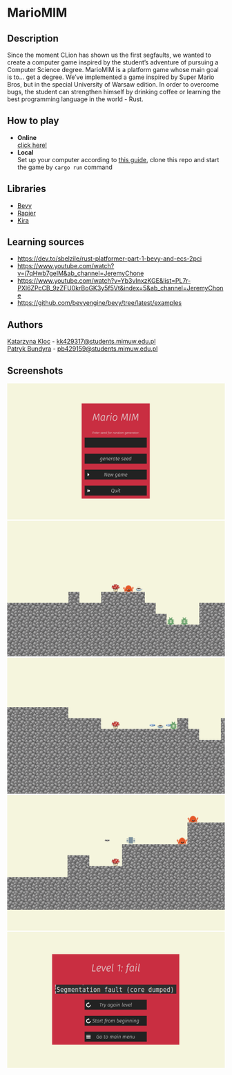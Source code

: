 # MarioMIM

## Description
Since the moment CLion has shown us the first segfaults, we wanted to create a computer game inspired 
by the student’s adventure of pursuing a Computer Science degree. MarioMIM is a platform game whose 
main goal is to... get a degree. We’ve implemented a game inspired by Super Mario Bros, but in the 
special University of Warsaw edition. In order to overcome bugs, the student can strengthen himself 
by drinking coffee or learning the best programming language in the world - Rust.

## How to play
- **Online**\
[click here!](https://pbundyra.github.io/wasm-deploy/)
- **Local**\
Set up your computer according to [this guide](https://bevyengine.org/learn/book/getting-started/setup/), 
clone this repo and start the game by `cargo run` command

## Libraries
- [Bevy](https://bevyengine.org)
- [Rapier](https://rapier.rs)
- [Kira](https://github.com/tesselode/kira)

## Learning sources
- https://dev.to/sbelzile/rust-platformer-part-1-bevy-and-ecs-2pci
- https://www.youtube.com/watch?v=j7qHwb7geIM&ab_channel=JeremyChone
- https://www.youtube.com/watch?v=Yb3vInxzKGE&list=PL7r-PXl6ZPcCB_9zZFU0krBoGK3y5f5Vt&index=5&ab_channel=JeremyChone
- https://github.com/bevyengine/bevy/tree/latest/examples

## Authors
[Katarzyna Kloc](https://github.com/KatKlo) - kk429317@students.mimuw.edu.pl\
[Patryk Bundyra](https://github.com/PBundyra) - pb429159@students.mimuw.edu.pl

## Screenshots
![alt text](./readme-photos/main-menu.png)
![alt text](./readme-photos/game.png)
![alt text](./readme-photos/shooting.png)
![alt text](./readme-photos/valgrind.png)
![alt text](./readme-photos/fail-menu.png)